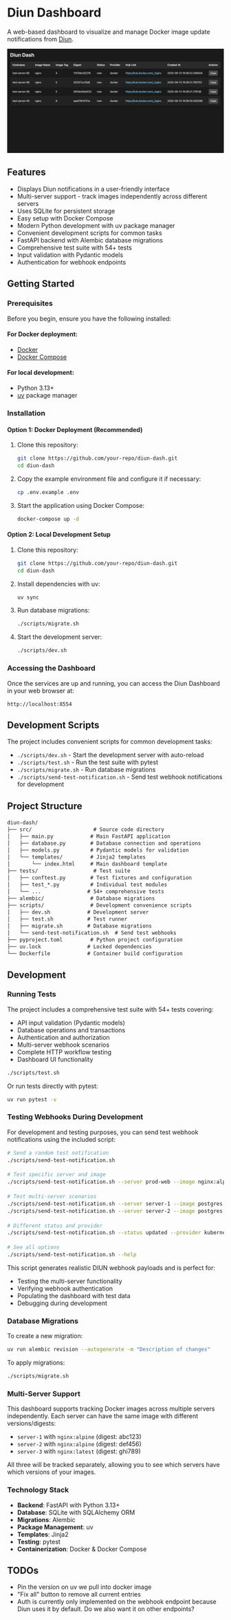 # Diun Dashboard

A web-based dashboard to visualize and manage Docker image update notifications from [Diun](https://crazymax.dev/diun/).

![Diun Dashboard Screenshot](diun-dash-example.png)

## Features

*   Displays Diun notifications in a user-friendly interface
*   Multi-server support - track images independently across different servers
*   Uses SQLite for persistent storage
*   Easy setup with Docker Compose
*   Modern Python development with uv package manager
*   Convenient development scripts for common tasks
*   FastAPI backend with Alembic database migrations
*   Comprehensive test suite with 54+ tests
*   Input validation with Pydantic models
*   Authentication for webhook endpoints

## Getting Started

### Prerequisites

Before you begin, ensure you have the following installed:

#### For Docker deployment:
*   [Docker](https://docs.docker.com/get-docker/)
*   [Docker Compose](https://docs.docker.com/compose/install/)

#### For local development:
*   Python 3.13+
*   [uv](https://docs.astral.sh/uv/) package manager

### Installation

#### Option 1: Docker Deployment (Recommended)

1.  Clone this repository:

    ```bash
    git clone https://github.com/your-repo/diun-dash.git
    cd diun-dash
    ```

2.  Copy the example environment file and configure it if necessary:

    ```bash
    cp .env.example .env
    ```

3.  Start the application using Docker Compose:

    ```bash
    docker-compose up -d
    ```

#### Option 2: Local Development Setup

1.  Clone this repository:

    ```bash
    git clone https://github.com/your-repo/diun-dash.git
    cd diun-dash
    ```

2.  Install dependencies with uv:

    ```bash
    uv sync
    ```

3.  Run database migrations:

    ```bash
    ./scripts/migrate.sh
    ```

4.  Start the development server:

    ```bash
    ./scripts/dev.sh
    ```

### Accessing the Dashboard

Once the services are up and running, you can access the Diun Dashboard in your web browser at:

```
http://localhost:8554
```

## Development Scripts

The project includes convenient scripts for common development tasks:

*   `./scripts/dev.sh` - Start the development server with auto-reload
*   `./scripts/test.sh` - Run the test suite with pytest
*   `./scripts/migrate.sh` - Run database migrations
*   `./scripts/send-test-notification.sh` - Send test webhook notifications for development

## Project Structure

```
diun-dash/
├── src/                    # Source code directory
│   ├── main.py            # Main FastAPI application
│   ├── database.py        # Database connection and operations
│   ├── models.py          # Pydantic models for validation
│   └── templates/         # Jinja2 templates
│       └── index.html     # Main dashboard template
├── tests/                  # Test suite
│   ├── conftest.py        # Test fixtures and configuration
│   ├── test_*.py          # Individual test modules
│   └── ...               # 54+ comprehensive tests
├── alembic/               # Database migrations
├── scripts/               # Development convenience scripts
│   ├── dev.sh            # Development server
│   ├── test.sh           # Test runner
│   ├── migrate.sh        # Database migrations
│   └── send-test-notification.sh  # Send test webhooks
├── pyproject.toml         # Python project configuration
├── uv.lock               # Locked dependencies
└── Dockerfile            # Container build configuration
```

## Development

### Running Tests

The project includes a comprehensive test suite with 54+ tests covering:
- API input validation (Pydantic models)
- Database operations and transactions
- Authentication and authorization
- Multi-server webhook scenarios
- Complete HTTP workflow testing
- Dashboard UI functionality

```bash
./scripts/test.sh
```

Or run tests directly with pytest:
```bash
uv run pytest -v
```

### Testing Webhooks During Development

For development and testing purposes, you can send test webhook notifications using the included script:

```bash
# Send a random test notification
./scripts/send-test-notification.sh

# Test specific server and image
./scripts/send-test-notification.sh --server prod-web --image nginx:alpine

# Test multi-server scenarios
./scripts/send-test-notification.sh --server server-1 --image postgres:13
./scripts/send-test-notification.sh --server server-2 --image postgres:13

# Different status and provider
./scripts/send-test-notification.sh --status updated --provider kubernetes

# See all options
./scripts/send-test-notification.sh --help
```

This script generates realistic DIUN webhook payloads and is perfect for:
- Testing the multi-server functionality
- Verifying webhook authentication
- Populating the dashboard with test data
- Debugging during development

### Database Migrations

To create a new migration:

```bash
uv run alembic revision --autogenerate -m "Description of changes"
```

To apply migrations:

```bash
./scripts/migrate.sh
```

### Multi-Server Support

This dashboard supports tracking Docker images across multiple servers independently. Each server can have the same image with different versions/digests:

- `server-1` with `nginx:alpine` (digest: abc123)
- `server-2` with `nginx:alpine` (digest: def456) 
- `server-3` with `nginx:latest` (digest: ghi789)

All three will be tracked separately, allowing you to see which servers have which versions of your images.

### Technology Stack

*   **Backend**: FastAPI with Python 3.13+
*   **Database**: SQLite with SQLAlchemy ORM
*   **Migrations**: Alembic
*   **Package Management**: uv
*   **Templates**: Jinja2
*   **Testing**: pytest
*   **Containerization**: Docker & Docker Compose

## TODOs
- Pin the version on uv we pull into docker image
- "Fix all" button to remove all current entries
- Auth is currently only implemented on the webhook endpoint because Diun uses it by default. Do we also want it on other endpoints?